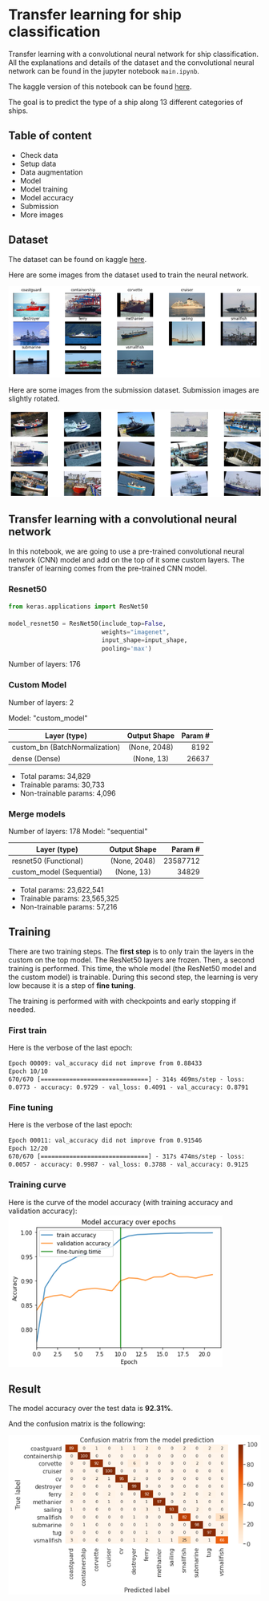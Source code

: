 # Transfer learning for ship classification

Transfer learning with a convolutional neural network for ship classification. All the explanations and details of the dataset and the convolutional neural network can be found in the jupyter notebook ``main.ipynb``.

The kaggle version of this notebook can be found <a href="https://www.kaggle.com/ilanguenet/iren-competition-2-louis-guo-and-ilan-guenet">here</a>.

The goal is to predict the type of a ship along 13 different categories of ships.

## Table of content
* Check data
* Setup data
* Data augmentation
* Model
* Model training
* Model accuracy
* Submission
* More images

## Dataset

The dataset can be found on kaggle <a href="https://www.kaggle.com/c/shipsmano2021">here</a>.

Here are some images from the dataset used to train the neural network.

![alt text](imgs/ships.png "Images of ships from the dataset")

Here are some images from the submission dataset. Submission images are slightly rotated.

![alt text](imgs/ships-submission.png "Images of ships from the submission dataset")

## Transfer learning with a convolutional neural network

In this notebook, we are going to use a pre-trained convolutional neural network (CNN) model and add on the top of it some custom layers. The transfer of learning comes from the pre-trained CNN model.

### Resnet50

```python
from keras.applications import ResNet50

model_resnet50 = ResNet50(include_top=False,
                          weights="imagenet",
                          input_shape=input_shape,
                          pooling='max')
```

Number of layers:  176

### Custom Model

Number of layers:  2

Model: "custom_model"

| Layer (type) | Output Shape | Param #  |
| ------------- |:-------------:| -----:|
| custom_bn (BatchNormalization) | (None, 2048) | 8192|
| dense (Dense) | (None, 13) | 26637|

* Total params: 34,829
* Trainable params: 30,733
* Non-trainable params: 4,096

### Merge models

Number of layers:  178
Model: "sequential"

| Layer (type) | Output Shape | Param #  |
| ------------- |:-------------:| -----:|
| resnet50 (Functional) | (None, 2048) | 23587712 |
| custom_model (Sequential) | (None, 13) | 34829 |

* Total params: 23,622,541
* Trainable params: 23,565,325
* Non-trainable params: 57,216

## Training

There are two training steps. The **first step** is to only train the layers in the custom on the top model. The ResNet50 layers are frozen. Then, a second training is performed. This time, the whole model (the ResNet50 model and the custom model) is trainable. During this second step, the learning is very low because it is a step of **fine tuning**.

The training is performed with with checkpoints and early stopping if needed.

### First train

Here is the verbose of the last epoch:

```
Epoch 00009: val_accuracy did not improve from 0.88433
Epoch 10/10
670/670 [==============================] - 314s 469ms/step - loss: 0.0773 - accuracy: 0.9729 - val_loss: 0.4091 - val_accuracy: 0.8791
```

### Fine tuning

Here is the verbose of the last epoch:

```
Epoch 00011: val_accuracy did not improve from 0.91546
Epoch 12/20
670/670 [==============================] - 317s 474ms/step - loss: 0.0057 - accuracy: 0.9987 - val_loss: 0.3788 - val_accuracy: 0.9125
```

### Training curve

Here is the curve of the model accuracy (with training accuracy and validation accuracy):
![alt text](imgs/training_curve.png "Training curve")


## Result

The model accuracy over the test data is **92.31%**.

And the confusion matrix is the following:

![alt text](imgs/confusion_matrix.png "Confusion matrix")
